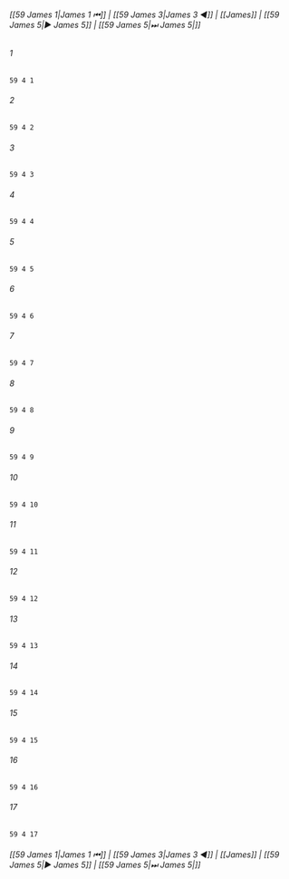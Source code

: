 
###### [[59 James 1|James 1 ⏮]] | [[59 James 3|James 3 ◀]] | [[James]] | [[59 James 5|▶ James 5]] | [[59 James 5|⏭ James 5|]]

###### 1
``` verse
59 4 1 
```
###### 2
``` verse
59 4 2 
```
###### 3
``` verse
59 4 3 
```
###### 4
``` verse
59 4 4 
```
###### 5
``` verse
59 4 5 
```
###### 6
``` verse
59 4 6 
```
###### 7
``` verse
59 4 7 
```
###### 8
``` verse
59 4 8 
```
###### 9
``` verse
59 4 9 
```
###### 10
``` verse
59 4 10 
```
###### 11
``` verse
59 4 11 
```
###### 12
``` verse
59 4 12 
```
###### 13
``` verse
59 4 13 
```
###### 14
``` verse
59 4 14 
```
###### 15
``` verse
59 4 15 
```
###### 16
``` verse
59 4 16 
```
###### 17
``` verse
59 4 17 
```

###### [[59 James 1|James 1 ⏮]] | [[59 James 3|James 3 ◀]] | [[James]] | [[59 James 5|▶ James 5]] | [[59 James 5|⏭ James 5|]]

